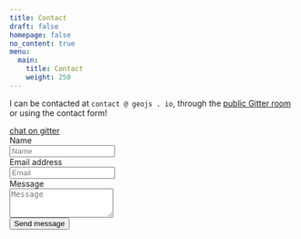 ```yaml
---
title: Contact
draft: false
homepage: false
no_content: true
menu:
  main:
    title: Contact
    weight: 250
---
```


I can be contacted at `contact @ geojs . io`, through the [public Gitter room](https://gitter.im/jloh/geojs) or using the contact form!

<div class="tags has-addons pt-1">
  <a href="https://gitter.im/jloh/geojs" title="Chat on the GeoJS Gitter room" class="tags has-addons">
    <span class="tag is-dark">chat</span>
    <span class="tag is-primary">on gitter</span>
  </a>
</div>

<form class="pb-2" name="contact" action="/contact/thanks/" data-netlify-recaptcha="true" data-netlify="true">
  <div class="field">
    <label class="label" for="name">Name</label>
    <div class="control">
      <input type="text" class="input" id="name" placeholder="Name" name="Name" required>
    </div>
  </div>
  <div class="field">
    <label class="label" for="email">Email address</label>
    <div class="control">
      <input type="email" class="input" id="email" placeholder="Email" name="Email" required>
    </div>
  </div>
  <div class="field">
    <label class="label" for="message">Message</label>
    <div class="control">
      <textarea class="textarea" rows="3" name="Message" id="message" placeholder="Message"></textarea>
    </div>
  </div>
  <div class="field">
    <div netlify-recaptcha></div>
  </div>
  <div class="field">
    <div class="field-label">
      <!-- Left empty for spacing -->
    </div>
    <div class="field-body">
      <div class="field">
        <div class="control">
          <button class="button is-primary">
            Send message
          </button>
        </div>
      </div>
    </div>
  </div>
</form>
